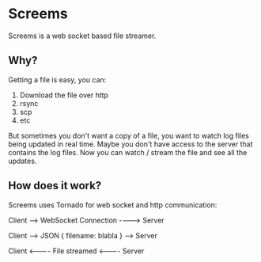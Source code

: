 # Screems 

Screems is a web socket based file streamer. 

## Why?

Getting a file is easy, you can:

1. Download the file over http
1. rsync
1. scp
1. etc

But sometimes you don't want a copy of a file, you want to watch log files being updated in real time. 
Maybe you don't have access to the server that contains the log files. Now you can watch / stream the
file and see all the updates.

## How does it work?

Screems uses Tornado for web socket and http communication:

 Client --> WebSocket Connection ----> Server
 
 Client --> JSON { filename: blabla } --> Server 
 
 Client <---- File streamed <---- Server

